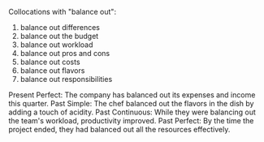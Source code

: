 Collocations with "balance out":

1. balance out differences
2. balance out the budget
3. balance out workload
4. balance out pros and cons
5. balance out costs
6. balance out flavors
7. balance out responsibilities

Present Perfect: The company has balanced out its expenses and income this quarter.
Past Simple: The chef balanced out the flavors in the dish by adding a touch of acidity.
Past Continuous: While they were balancing out the team's workload, productivity improved.
Past Perfect: By the time the project ended, they had balanced out all the resources effectively.